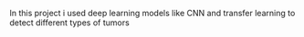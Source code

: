 In this project i used deep learning models like CNN and transfer learning to detect different types of tumors 
